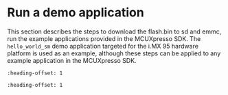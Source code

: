 # Run a demo application 

This section describes the steps to download the flash.bin to sd and emmc, run the example applications provided in the MCUXpresso SDK. The `hello_world_sm` demo application targeted for the i.MX 95 hardware platform is used as an example, although these steps can be applied to any example application in the MCUXpresso SDK.


```{include} ../topics/run_an_example_application.md
:heading-offset: 1
```

```{include} ../topics/make_a_flash_bin.md
:heading-offset: 1
```

